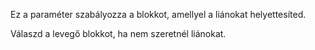 Ez a paraméter szabályozza a blokkot, amellyel a liánokat helyettesíted.

Válaszd a levegő blokkot, ha nem szeretnél liánokat.
